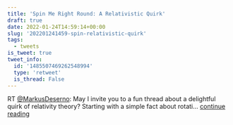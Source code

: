 ```yaml
---
title: 'Spin Me Right Round: A Relativistic Quirk'
draft: true
date: 2022-01-24T14:59:14+00:00
slug: '202201241459-spin-relativistic-quirk'
tags:
  - tweets
is_tweet: true
tweet_info:
  id: '1485507469262548994'
  type: 'retweet'
  is_thread: False
---
```




RT [@MarkusDeserno](https://x.com/MarkusDeserno): May I invite you to a fun thread about a delightful quirk of relativity theory? Starting with a simple fact about rotati… [continue reading](https://x.com/sytelus/status/1485507469262548994)
